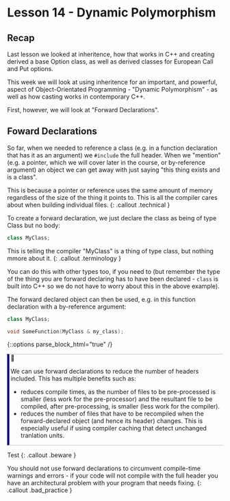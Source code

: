 <style type="text/css">
.callout {
  border-left: 5px solid black;
  border-top: 1px solid silver;
  border-bottom: 1px solid silver;
  padding-left: 3px;
}
.callout.technical {
  border-left-color: darkslategray;
}
.callout.technical::before {
  content: "\2699";
}
.callout.terminology {
  border-left-color: darkkhaki;
}
.callout.terminology::before {
  content: "\1f56e";
}
.callout.philosophy {
  border-left-color: navy;
}
.callout.philosophy::before {
  content: "\1f4ad";
}
.callout.beware {
  border-left-color: darkorange;
}
.callout.beware::before {
  content: "\26a0";
}
.callout.bad_practice {
  border-left-color: red;
}
.callout.bad_practice::before {
  content: "\1f6d1";
}
</style>

# Lesson 14 - Dynamic Polymorphism

## Recap

Last lesson we looked at inheritence, how that works in C++ and creating derived a base Option class, as well as derived classes for European Call and Put options.

This week we will look at using inheritence for an important, and powerful, aspect of Object-Orientated Programming - "Dynamic Polymorphism" - as well as how casting works in contemporary C++.

First, however, we will look at "Forward Declarations".

## Foward Declarations

So far, when we needed to reference a class (e.g. in a function declaration that has it as an argument) we `#include` the full header.  When we "mention" (e.g. a pointer, which we will cover later in the course, or by-reference argument) an object we can get away with just saying "this thing exists and is a class".

This is because a pointer or reference uses the same amount of memory regardless of the size of the thing it points to.  This is all the compiler cares about when building individual files.
{: .callout .technical }

To create a forward declaration, we just declare the class as being of type Class but no body:

```cpp
class MyClass;
```

This is telling the compiler "MyClass" is a thing of type class, but nothing mmore about it.
{: .callout .terminology }

You can do this with other types too, if you need to (but remember the type of the thing you are forward declaring has to have been declared - `class` is built into C++ so we do not have to worry about this in the above example).

The forward declared object can then be used, e.g. in this function declaration with a by-reference argument:

```cpp
class MyClass;

void SomeFunction(MyClass & my_class);
```

{::options parse_block_html="true" /}

<div class="callout philosophy">

We can use forward declarations to reduce the number of headers included.  This has multiple benefits such as:

+ reduces compile times, as the number of files to be pre-processed is smaller (less work for the pre-processor) and the resultant file to be compiled, after pre-processing, is smaller (less work for the compiler).
+ reduces the number of files that have to be recompiled when the forward-declared object (and hence its header) changes.  This is especially useful if using compiler caching that detect unchanged tranlation units.

</div>

Test
{: .callout .beware }

You should not use forward declarations to circumvent compile-time warnings and errors - if your code will not compile with the full header you have an architectural problem with your program that needs fixing.
{: .callout .bad_practice }
